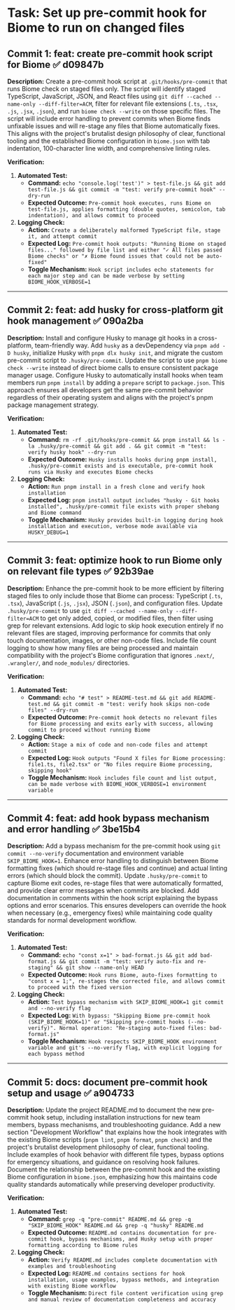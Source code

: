 # Task: Set up pre-commit hook for Biome to run on changed files

## Commit 1: feat: create pre-commit hook script for Biome ✅ d09847b

**Description:**
Create a pre-commit hook script at `.git/hooks/pre-commit` that runs Biome check on staged files only. The script will identify staged TypeScript, JavaScript, JSON, and React files using `git diff --cached --name-only --diff-filter=ACM`, filter for relevant file extensions (`.ts`, `.tsx`, `.js`, `.jsx`, `.json`), and run `biome check --write` on those specific files. The script will include error handling to prevent commits when Biome finds unfixable issues and will re-stage any files that Biome automatically fixes. This aligns with the project's brutalist design philosophy of clear, functional tooling and the established Biome configuration in `biome.json` with tab indentation, 100-character line width, and comprehensive linting rules.

**Verification:**

1.  **Automated Test:**
    - **Command:** `echo "console.log('test')" > test-file.js && git add test-file.js && git commit -m "test: verify pre-commit hook" --dry-run`
    - **Expected Outcome:** `Pre-commit hook executes, runs Biome on test-file.js, applies formatting (double quotes, semicolon, tab indentation), and allows commit to proceed`
2.  **Logging Check:**
    - **Action:** `Create a deliberately malformed TypeScript file, stage it, and attempt commit`
    - **Expected Log:** `Pre-commit hook outputs: "Running Biome on staged files..." followed by file list and either "✓ All files passed Biome checks" or "✗ Biome found issues that could not be auto-fixed"`
    - **Toggle Mechanism:** `Hook script includes echo statements for each major step and can be made verbose by setting BIOME_HOOK_VERBOSE=1`

---

## Commit 2: feat: add husky for cross-platform git hook management ✅ 090a2ba

**Description:**
Install and configure Husky to manage git hooks in a cross-platform, team-friendly way. Add `husky` as a devDependency via `pnpm add -D husky`, initialize Husky with `pnpm dlx husky init`, and migrate the custom pre-commit script to `.husky/pre-commit`. Update the script to use `pnpm biome check --write` instead of direct biome calls to ensure consistent package manager usage. Configure Husky to automatically install hooks when team members run `pnpm install` by adding a `prepare` script to `package.json`. This approach ensures all developers get the same pre-commit behavior regardless of their operating system and aligns with the project's pnpm package management strategy.

**Verification:**

1.  **Automated Test:**
    - **Command:** `rm -rf .git/hooks/pre-commit && pnpm install && ls -la .husky/pre-commit && git add . && git commit -m "test: verify husky hook" --dry-run`
    - **Expected Outcome:** `Husky installs hooks during pnpm install, .husky/pre-commit exists and is executable, pre-commit hook runs via Husky and executes Biome checks`
2.  **Logging Check:**
    - **Action:** `Run pnpm install in a fresh clone and verify hook installation`
    - **Expected Log:** `pnpm install output includes "husky - Git hooks installed", .husky/pre-commit file exists with proper shebang and Biome command`
    - **Toggle Mechanism:** `Husky provides built-in logging during hook installation and execution, verbose mode available via HUSKY_DEBUG=1`

---

## Commit 3: feat: optimize hook to run Biome only on relevant file types ✅ 92b39ae

**Description:**
Enhance the pre-commit hook to be more efficient by filtering staged files to only include those that Biome can process: TypeScript (`.ts`, `.tsx`), JavaScript (`.js`, `.jsx`), JSON (`.json`), and configuration files. Update `.husky/pre-commit` to use `git diff --cached --name-only --diff-filter=ACM` to get only added, copied, or modified files, then filter using grep for relevant extensions. Add logic to skip hook execution entirely if no relevant files are staged, improving performance for commits that only touch documentation, images, or other non-code files. Include file count logging to show how many files are being processed and maintain compatibility with the project's Biome configuration that ignores `.next/`, `.wrangler/`, and `node_modules/` directories.

**Verification:**

1.  **Automated Test:**
    - **Command:** `echo "# test" > README-test.md && git add README-test.md && git commit -m "test: verify hook skips non-code files" --dry-run`
    - **Expected Outcome:** `Pre-commit hook detects no relevant files for Biome processing and exits early with success, allowing commit to proceed without running Biome`
2.  **Logging Check:**
    - **Action:** `Stage a mix of code and non-code files and attempt commit`
    - **Expected Log:** `Hook outputs "Found X files for Biome processing: file1.ts, file2.tsx" or "No files require Biome processing, skipping hook"`
    - **Toggle Mechanism:** `Hook includes file count and list output, can be made verbose with BIOME_HOOK_VERBOSE=1 environment variable`

---

## Commit 4: feat: add hook bypass mechanism and error handling ✅ 3be15b4

**Description:**
Add a bypass mechanism for the pre-commit hook using `git commit --no-verify` documentation and environment variable `SKIP_BIOME_HOOK=1`. Enhance error handling to distinguish between Biome formatting fixes (which should re-stage files and continue) and actual linting errors (which should block the commit). Update `.husky/pre-commit` to capture Biome exit codes, re-stage files that were automatically formatted, and provide clear error messages when commits are blocked. Add documentation in comments within the hook script explaining the bypass options and error scenarios. This ensures developers can override the hook when necessary (e.g., emergency fixes) while maintaining code quality standards for normal development workflow.

**Verification:**

1.  **Automated Test:**
    - **Command:** `echo "const x=1" > bad-format.js && git add bad-format.js && git commit -m "test: verify auto-fix and re-staging" && git show --name-only HEAD`
    - **Expected Outcome:** `Hook runs Biome, auto-fixes formatting to "const x = 1;", re-stages the corrected file, and allows commit to proceed with the fixed version`
2.  **Logging Check:**
    - **Action:** `Test bypass mechanism with SKIP_BIOME_HOOK=1 git commit and --no-verify flag`
    - **Expected Log:** `With bypass: "Skipping Biome pre-commit hook (SKIP_BIOME_HOOK=1)" or "Skipping pre-commit hooks (--no-verify)". Normal operation: "Re-staging auto-fixed files: bad-format.js"`
    - **Toggle Mechanism:** `Hook respects SKIP_BIOME_HOOK environment variable and git's --no-verify flag, with explicit logging for each bypass method`

---

## Commit 5: docs: document pre-commit hook setup and usage ✅ a904733

**Description:**
Update the project README.md to document the new pre-commit hook setup, including installation instructions for new team members, bypass mechanisms, and troubleshooting guidance. Add a new section "Development Workflow" that explains how the hook integrates with the existing Biome scripts (`pnpm lint`, `pnpm format`, `pnpm check`) and the project's brutalist development philosophy of clear, functional tooling. Include examples of hook behavior with different file types, bypass options for emergency situations, and guidance on resolving hook failures. Document the relationship between the pre-commit hook and the existing Biome configuration in `biome.json`, emphasizing how this maintains code quality standards automatically while preserving developer productivity.

**Verification:**

1.  **Automated Test:**
    - **Command:** `grep -q "pre-commit" README.md && grep -q "SKIP_BIOME_HOOK" README.md && grep -q "husky" README.md`
    - **Expected Outcome:** `README.md contains documentation for pre-commit hook, bypass mechanisms, and Husky setup with proper formatting according to Biome rules`
2.  **Logging Check:**
    - **Action:** `Verify README.md includes complete documentation with examples and troubleshooting`
    - **Expected Log:** `README.md contains sections for hook installation, usage examples, bypass methods, and integration with existing Biome workflow`
    - **Toggle Mechanism:** `Direct file content verification using grep and manual review of documentation completeness and accuracy`

